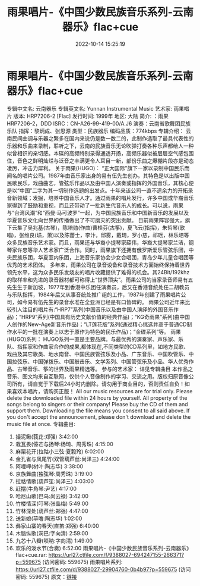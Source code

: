 ﻿---
title: 雨果唱片-《中国少数民族音乐系列-云南器乐》flac+cue
date: 2022-10-14 15:25:19
categories: 古典音乐、新世纪、纯音雅乐
tags: 纯音雅乐
---
# 雨果唱片-《中国少数民族音乐系列-云南器乐》flac+cue

专辑中文名: 云南器乐
专辑英文名: Yunnan Instrumental Music
艺术家:
雨果唱片
版本: HRP7206-2 [Flac]
发行时间: 1999年
地区: 大陆
简介:
：雨果HRP7206-2，DDD
ISRC：CN-A26-99-419-00/A.J6
演奏：云南省歌舞团民族乐队
指挥：黎炳成、张思源
类型：民族器乐
编码品质：774kbps
专辑介绍：
云南民间曲调与乐器之繁多在国内来说仍是数一数二的，此制作选取了最具代表性的乐器和乐曲来录制，聆听之下，云南的民族音乐无论吹弹打奏各种乐声都给人一种似曾相识的亲切感。本碟的高频特别录得通透开扬，高频乐器似被层层空气感包围住，音色之鲜明灿烂与泛音之丰满更令人耳目一新，部份乐曲之爆棚片段亦是动态凌厉，冲击力犀利。
关于雨果(HUGO)：
“正大国际”旗下一家以录制中国民乐而闻名的唱片公司。1987年由音乐家出身的易有伍先生创办。其特色是以出版中国民歌民乐，戏曲曲艺，管弦乐作品以及由中国人演奏或指挥的外国音乐，其核心便是以“中国”二字为其一切制作选题的出发点。十年来该公司一直不遗余力的开拓录音新领域；发掘，培养中国音乐人才。通过雨果的唱片发行，许多中国或华裔音乐家得到了鼓励和重视，而且还带动了一批新生代音乐人的成长。可以说，雨果与“台湾风潮”和“西曼·马可波罗”一起，为中国民族音乐和中国新音乐的发展以及华夏音乐文化向世界的传播做出了不可磨灭的突出贡献。
目前雨果阵容强大，旗下云集了吴兆基(古琴)，陈培勋(作曲)曹桂芬(古筝)，夏飞云(指挥)，朱哲琴(歌唱)，张维良(埙，萧)以及陈蕾士，李汴，邱雾，戴琦，罗小慈，祁瑶，林乐培等众多民族音乐艺术家。而且，雨果还与华裔小提琴家薛伟，华裔大提琴家兰洁，钢琴家许忠等华人艺术家广泛合作。同时，雨果旗下还拥有俄罗斯爱乐管弦乐团，中央民族乐团，华夏室内乐团，上海音乐家协会少女合唱团，青岛少年儿童合唱团等优秀的艺术团体。
多年来，雨果公司在录音设备和录音技术方面始终保持着世界领先水平，这为众多民乐发烧友的唱片收藏提供了难得的机会。其24Bit/192khz的取样率和先进的录音器材都可称得上“世界顶尖”。雨果公司的当家录音师易有五先生生于新加坡，1977年到香港中乐团任演奏员，后又在香港音统处任二胡教员与乐队指挥，1984年后又从事音统处推广组的工作，1987年创建了雨果唱片公司，如今易有伍先生的录音水准在全亚洲已经是有口皆碑的。
雨果公司近年来比较引人注目的唱片有:“HRP7”系列(中国音乐以及由中国人演绎的外国音乐作品)；“HRP9”系列(中国具有历史文献价值的经典作品)；“KG奇雨果”系列(由中国人创作的New-Age新音乐作品)；“LT莲花版”系列(通过精心挑选并高于普通CD制作水平的一批在演奏上以忠于原作为特色的民乐作品)；“金碟系列”等。
雨果(HUGO)系列：
HUGO系列一直是主要品牌。与最优秀的演奏家、声乐家、乐队、指挥家和作曲家合作的成果,都体现在,不同类型的CD系列里，如地方民歌、戏曲及其它歌类、地水南音、中国民族管弦乐及小品、广东音乐、中国吹管乐、中国拉弦乐、中国弹拨乐、中国敲击乐、文学系列、中国管弦乐及小品、华人优秀作品、古琴音乐、筝的世界及雨果精选等。
参与的艺术家：
详见专辑曲目
本作品之音乐、图文均来自互联网，仅供个人音像制作的学习、交流之用。版权归原音像公司所有，请自觉于下载后24小时内删除。请勿用于商业目的，否则责任自负！如果喜欢本唱片，请购买正版！
All our music resources are for trial only. Please delete the
downloaded file within 24 hours by yourself. All property of the
songs belong to singers or their company! Please buy the CD of them
and support them.
Downloading the file means you consent to all said above. If
you don't accept the announcement, please don't download and delete
the music file at once.
专辑曲目:
01. 撮泥鳅(莪芘:郑强) 3:42:00
02. 栽瓦畏(傣芒与扬琴:杨琦、周秀珠) 4:15:00
03. 麻栗花开(拉祜小三弦:夏毅玲) 6:02:00
04. 金孔雀与凤尾竹(双管葫芦丝:尚泽三) 4:24:00
05. 阿哩呷(树叶:陶志华) 3:38:00
06. 京族舞曲(独弦琴:周秀珠) 3:19:00
07. 拉祜情歌(葫芦笙:尚泽三) 4:03:00
08. 赶摆(牛角琴:尹艺) 4:17:00
09. 哈尼山歌(巴乌:尚云禄) 3:42:00
10. 竹楼情深(叮琴:张晶梅) 5:49:00
11. 竹林深处(葫芦丝:郑强) 4:47:00
12. 送新娘(荜噜:陶志华) 1:02:00
13. 彝家山寨的春天(直笛:郑强) 6:40:00
14. 木脑纵歌(洞巴:字向清) 2:59:00
15. 九芯十八瓣(唢呐:字向清) 1:49:00
16. 欢乐的泼水节(合奏) 6:52:00
雨果唱片-《中国少数民族音乐系列-云南器乐》flac+cue.rar:
https://url27.ctfile.com/f/9388027-694247155-266371?p=559675
(访问密码: 559675)
雨果唱片系列: https://url27.ctfile.com/d/9388027-29904760-0b4b97?p=559675
(访问密码: 559675)
原文：[链接](https://blog.sina.com.cn/s/blog_1647c7e7601030zvv.html)